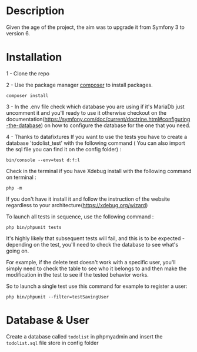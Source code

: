 # Description

Given the age of the project, the aim was to upgrade it from Symfony 3 to version 6.


# Installation

1 - Clone the repo

2 - Use the package manager [composer](https://getcomposer.org/doc/00-intro.md) to install packages.
```
composer install
```


3 - In the .env file check which database you are using if it's MariaDb just uncomment it and you'll ready to use it otherwise checkout on the documentation(https://symfony.com/doc/current/doctrine.html#configuring-the-database) on  how to configure the database for the one that you need.

4 - Thanks to datafixtures If you want to use the tests you have to create a database 'todolist_test' with the following command ( You can also import the sql file you can find it on the config folder) : 

```
bin/console --env=test d:f:l
```

Check in the terminal if you have Xdebug install with the following command on terminal :

```
php -m
``` 


If you don't have it install it and follow the instruction of the website regardless to your architecture(https://xdebug.org/wizard)

To launch all tests in sequence, use the following command :

```
php bin/phpunit tests
```

It's highly likely that subsequent tests will fail, and this is to be expected - depending on the test, you'll need to check the database to see what's going on.

For example, if the delete test doesn't work with a specific user, you'll simply need to check the table to see who it belongs to and then make the modification in the test to see if the tested behavior works.

So to launch a single test use this command for example to register a user:
```
php bin/phpunit --filter=testSavingUser
```
# Database & User

Create a database called `todolist` in phpmyadmin and insert the `todolist.sql` file store in config folder
